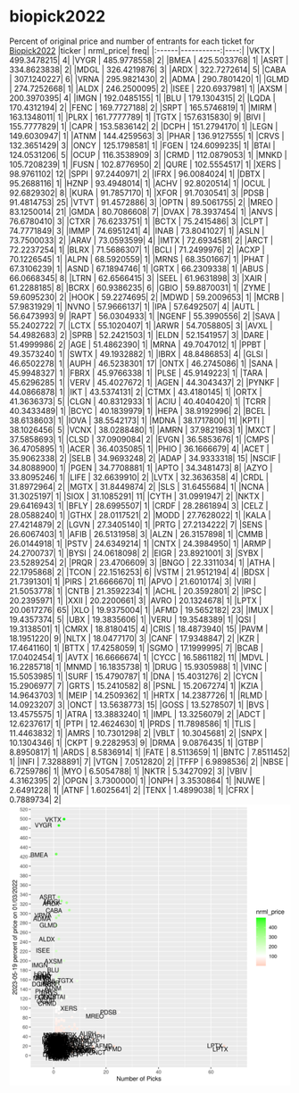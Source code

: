 # biopick2022
Percent of original price and number of entrants for each ticket for [Biopick2022](https://twitter.com/hashtag/Biopick2022)
|ticker |  nrml_price| freq|
|:------|-----------:|----:|
|VKTX   | 499.3478215|    4|
|VYGR   | 485.9778558|    2|
|BMEA   | 425.5033768|    1|
|ASRT   | 334.8623838|    2|
|MDGL   | 326.4219876|    3|
|ARDX   | 322.7272614|    5|
|CABA   | 307.1240227|    6|
|VRNA   | 295.9821430|    2|
|ADMA   | 290.7801420|    1|
|GLMD   | 274.7252668|    1|
|ALDX   | 246.2500095|    2|
|ISEE   | 220.6937981|    1|
|AXSM   | 200.3970395|    4|
|IMGN   | 192.0485155|    1|
|BLU    | 179.1304315|    2|
|LQDA   | 170.4312194|    2|
|FENC   | 169.7727188|    2|
|SRPT   | 165.5746819|    1|
|MIRM   | 163.1348011|    1|
|PLRX   | 161.7777789|    1|
|TGTX   | 157.6315830|    9|
|BIVI   | 155.7777829|    1|
|CAPR   | 153.5836142|    2|
|DCPH   | 151.2794170|    1|
|LEGN   | 149.6030947|    1|
|ATNM   | 144.4259563|    3|
|PHAR   | 136.9127555|    1|
|CRVS   | 132.3651429|    3|
|ONCY   | 125.1798581|    1|
|FGEN   | 124.6099235|    1|
|BTAI   | 124.0531206|    5|
|OCUP   | 116.3538909|    3|
|CRMD   | 112.0879053|    1|
|MNKD   | 105.7208239|    1|
|FUSN   | 102.8776950|    2|
|QURE   | 102.5554517|    1|
|XERS   |  98.9761102|   12|
|SPPI   |  97.2440971|    2|
|IFRX   |  96.0084024|    1|
|DBTX   |  95.2688116|    1|
|HZNP   |  93.4948014|    1|
|ACHV   |  92.8020514|    1|
|OCUL   |  92.6829302|    8|
|KURA   |  91.7857170|    1|
|XFOR   |  91.7030541|    3|
|PDSB   |  91.4814753|   25|
|VTVT   |  91.4572886|    3|
|OPTN   |  89.5061755|    2|
|MREO   |  83.1250014|   21|
|GMDA   |  80.7086608|    7|
|DVAX   |  78.3937454|    1|
|ANVS   |  76.6780410|    3|
|CTXR   |  76.6233751|    1|
|BCTX   |  75.2415486|    3|
|CLPT   |  74.7771849|    3|
|IMMP   |  74.6951241|    4|
|INAB   |  73.8041027|    1|
|ASLN   |  73.7500033|    2|
|ARAV   |  73.0593599|    4|
|IMTX   |  72.6934581|    2|
|ARCT   |  72.2237254|    1|
|BLRX   |  71.5686307|    1|
|BCLI   |  71.2499976|    2|
|ACXP   |  70.1226545|    1|
|ALPN   |  68.5920559|    1|
|MRNS   |  68.3501667|    1|
|PHAT   |  67.3106239|    1|
|ASND   |  67.1894746|    1|
|GRTX   |  66.2309338|    1|
|ABUS   |  66.0668345|    8|
|LTRN   |  62.6566415|    3|
|SEEL   |  61.9631898|    3|
|XAIR   |  61.2288185|    8|
|BCRX   |  60.9386235|    6|
|GBIO   |  59.8870031|    1|
|ZYME   |  59.6095230|    2|
|HOOK   |  59.2274695|    2|
|MDWD   |  59.2009653|    1|
|MCRB   |  57.9831929|    1|
|NVNO   |  57.9666137|    1|
|IPA    |  57.6492507|    4|
|AUTL   |  56.6473993|    9|
|RAPT   |  56.0304933|    1|
|NGENF  |  55.3990556|    2|
|SAVA   |  55.2402722|    7|
|LCTX   |  55.1020407|    1|
|ARWR   |  54.7058805|    3|
|AVXL   |  54.4982683|    2|
|SPRB   |  52.2421503|    1|
|ELDN   |  52.1541957|    3|
|DARE   |  51.4999986|    2|
|AGE    |  51.4862390|    1|
|MRNA   |  49.7047012|    1|
|PPBT   |  49.3573240|    1|
|SWTX   |  49.1932882|    1|
|IBRX   |  48.8486853|    4|
|GLSI   |  46.6502278|    1|
|AUPH   |  46.5238301|   17|
|ONTX   |  46.2745086|    1|
|SANA   |  45.9948327|    1|
|FBRX   |  45.9766338|    1|
|PLSE   |  45.9149223|    1|
|TARA   |  45.6296285|    1|
|VERV   |  45.4027672|    1|
|AGEN   |  44.3043437|    2|
|PYNKF  |  44.0866878|    1|
|IKT    |  43.5374131|    2|
|CTMX   |  43.4180145|    1|
|ORTX   |  41.3636373|    5|
|CLGN   |  40.8312933|    1|
|ACIU   |  40.4040420|    1|
|TCRR   |  40.3433489|    1|
|BCYC   |  40.1839979|    1|
|HEPA   |  38.9192996|    2|
|BCEL   |  38.6138603|    1|
|IOVA   |  38.5542173|    1|
|MDNA   |  38.1717800|   11|
|KPTI   |  38.1026456|    5|
|VCNX   |  38.0288480|    1|
|AMRN   |  37.9821963|    1|
|MXCT   |  37.5858693|    1|
|CLSD   |  37.0909084|    2|
|EVGN   |  36.5853676|    1|
|CMPS   |  36.4705895|    1|
|ACER   |  36.4035085|    1|
|PHIO   |  36.1666679|    4|
|ACET   |  35.9062338|    2|
|SELB   |  34.9693248|    2|
|ADAP   |  34.9333318|   15|
|NSCIF  |  34.8088900|    1|
|PGEN   |  34.7708881|    1|
|APTO   |  34.3481473|    8|
|AZYO   |  33.8095246|    1|
|LIFE   |  32.6639910|    2|
|LVTX   |  32.3636358|    4|
|CRDL   |  31.8972964|    2|
|MGTX   |  31.8449874|    2|
|SLS    |  31.6455684|    1|
|NCNA   |  31.3025197|    1|
|SIOX   |  31.1085291|   11|
|CYTH   |  31.0991947|    2|
|NKTX   |  29.6416943|    1|
|BFLY   |  28.6995507|    1|
|CRDF   |  28.2861894|    3|
|CELZ   |  28.0588240|    1|
|GTHX   |  28.0117521|    2|
|MODD   |  27.7628022|    1|
|KALA   |  27.4214879|    2|
|LGVN   |  27.3405140|    1|
|PRTG   |  27.2134222|    7|
|SENS   |  26.6067403|    1|
|AFIB   |  26.5131958|    3|
|ALZN   |  26.3157898|    1|
|CMMB   |  26.0144918|    1|
|PSTV   |  24.6349214|    1|
|CNTX   |  24.3984950|    1|
|ARMP   |  24.2700737|    1|
|BYSI   |  24.0618098|    2|
|EIGR   |  23.8921001|    3|
|SYBX   |  23.5289254|    2|
|PRQR   |  23.4706609|    3|
|BNGO   |  22.3311034|    1|
|ATHA   |  22.1795868|    2|
|TCON   |  22.1516253|    6|
|VSTM   |  21.9512194|    4|
|BDSX   |  21.7391301|    1|
|PIRS   |  21.6666670|   11|
|APVO   |  21.6010174|    3|
|VIRI   |  21.5053778|    1|
|CNTB   |  21.3592234|    1|
|ACHL   |  20.3592801|    2|
|IPSC   |  20.2395971|    1|
|XXII   |  20.2200661|    3|
|AVRO   |  20.1324678|    1|
|LPTX   |  20.0617276|   65|
|XLO    |  19.9375004|    1|
|AFMD   |  19.5652182|   23|
|IMUX   |  19.4357374|    5|
|UBX    |  19.3835606|    1|
|VERU   |  19.3548389|    1|
|QSI    |  19.3138501|    1|
|CMRX   |  18.8180415|    4|
|CRIS   |  18.4873940|   15|
|PAVM   |  18.1951220|    9|
|NLTX   |  18.0477170|    3|
|CANF   |  17.9348847|    2|
|KZR    |  17.4641160|    1|
|BTTX   |  17.4258059|    1|
|SGMO   |  17.1999995|    7|
|BCAB   |  17.0402454|    1|
|AVTX   |  16.6666674|    1|
|CYCC   |  16.5861182|   11|
|MDVL   |  16.2285718|    1|
|MNMD   |  16.1835738|    1|
|DRUG   |  15.9305988|    1|
|VINC   |  15.5053985|    1|
|SURF   |  15.4790787|    1|
|DNA    |  15.4031276|    2|
|CYCN   |  15.2906977|    7|
|GRTS   |  15.2410582|    8|
|PSNL   |  15.2067274|    1|
|KZIA   |  14.9643703|    1|
|MEIP   |  14.2509362|    1|
|HRTX   |  14.2387726|    1|
|RLMD   |  14.0923207|    3|
|ONCT   |  13.5638773|   15|
|GOSS   |  13.5278507|    1|
|BVS    |  13.4575575|    1|
|ATRA   |  13.3883240|    1|
|IMPL   |  13.3256079|    2|
|ADCT   |  12.6237617|    1|
|PTPI   |  12.4624630|    1|
|PRDS   |  11.7898586|    1|
|TLIS   |  11.4463832|    1|
|AMRS   |  10.7301298|    2|
|VBLT   |  10.3045681|    2|
|SNPX   |  10.1304346|    1|
|CKPT   |   9.2282953|    9|
|DRMA   |   9.0876435|    1|
|GTBP   |   8.8950817|    1|
|ARDS   |   8.5836914|    1|
|FATE   |   8.5113659|    1|
|BNTC   |   7.8511452|    1|
|INFI   |   7.3288891|    7|
|VTGN   |   7.0512820|    2|
|TFFP   |   6.9898536|    2|
|NBSE   |   6.7259786|    1|
|MYO    |   6.5054788|    1|
|NKTR   |   5.3427092|    3|
|VBIV   |   4.3162395|    2|
|OPGN   |   3.7300000|    1|
|ONPH   |   3.3530864|    1|
|NUWE   |   2.6491228|    1|
|ATNF   |   1.6025641|    2|
|TENX   |   1.4899038|    1|
|CFRX   |   0.7889734|    2|
![retvspicks](biopicks.png?raw=true)
